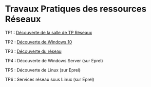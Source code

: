# Travaux Pratiques des ressources Réseaux

TP1 : [Découverte de la salle de TP Réseaux](tp1/README.md)

TP2 : [Découverte de Windows 10](windows_admin/README.md)

TP3 : [Découverte du réseau](decouverte_reseau/README.md)

TP4 : Découverte de Windows Server (sur Eprel)

TP5 : Découverte de Linux (sur Eprel)

TP6 : Services réseau sous Linux (sur Eprel)
